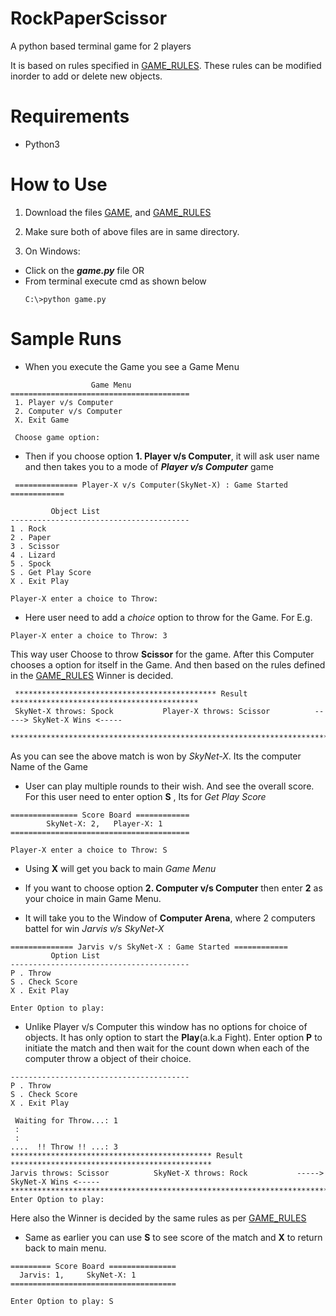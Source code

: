 # RockPaperScissor
A python based terminal game for 2 players

It is based on rules specified in [GAME_RULES](https://github.com/Aash90/RockPaperScissor/blob/master/game_objects.py).
These rules can be modified inorder to add or delete new objects.

# Requirements
- Python3

# How to Use
1. Download the files [GAME](https://github.com/Aash90/RockPaperScissor/blob/master/game.py), and [GAME_RULES](https://github.com/Aash90/RockPaperScissor/blob/master/game_objects.py)

2. Make sure both of above files are in same directory.
3. On Windows:

  - Click on the **_game.py_** file
  OR
  - From terminal execute cmd as shown below
    ``` 
    C:\>python game.py
    ```

# Sample Runs
- When you execute the Game you see a Game Menu
```
                  Game Menu
========================================
 1. Player v/s Computer
 2. Computer v/s Computer
 X. Exit Game

 Choose game option:
```
- Then if you choose option **1. Player v/s Computer**, it will ask user name and then takes you to a mode of **_Player v/s Computer_** game

```
 ============== Player-X v/s Computer(SkyNet-X) : Game Started ============

         Object List
----------------------------------------
1 . Rock
2 . Paper
3 . Scissor
4 . Lizard
5 . Spock
S . Get Play Score
X . Exit Play

Player-X enter a choice to Throw:
```
- Here user need to add a _choice_ option to throw for the Game.
For E.g.
```
Player-X enter a choice to Throw: 3
```
This way user Choose to throw **Scissor** for the game.
After this Computer chooses a option for itself in the Game. And then based on the rules defined in the [GAME_RULES](https://github.com/Aash90/RockPaperScissor/blob/master/game_objects.py) Winner is decided.
```
 ********************************************* Result ******************************************
 SkyNet-X throws: Spock           Player-X throws: Scissor          -----> SkyNet-X Wins <-----
 ***********************************************************************************************
```
As you can see the above match is won by _SkyNet-X_. Its the computer Name of the Game

- User can play multiple rounds to their wish. And see the overall score. For this user need to enter option **S** , Its for _Get Play Score_

```
=============== Score Board ============
        SkyNet-X: 2,   Player-X: 1
========================================

Player-X enter a choice to Throw: S

```
- Using **X** will get you back to main _Game Menu_

- If you want to choose option **2. Computer v/s Computer** then enter **2** as your choice in main Game Menu.
- It will take you to the Window of **Computer Arena**, where 2 computers battel for win _Jarvis v/s SkyNet-X_
```
============== Jarvis v/s SkyNet-X : Game Started ============
         Option List
----------------------------------------
P . Throw
S . Check Score
X . Exit Play

Enter Option to play:
```
- Unlike Player v/s Computer this window has no options for choice of objects. It has only option to start the **Play**(a.k.a Fight). Enter option **P** to initiate the match and then wait for the count down when each of the computer throw a object of their choice.
```         Option List
----------------------------------------
P . Throw
S . Check Score
X . Exit Play

 Waiting for Throw...: 1
 :
 : 
....  !! Throw !! ...: 3
********************************************* Result *********************************************
Jarvis throws: Scissor          SkyNet-X throws: Rock           -----> SkyNet-X Wins <-----
****************************************************************************************************
Enter Option to play:
```

Here also the Winner is decided by the same rules as per [GAME_RULES](https://github.com/Aash90/RockPaperScissor/blob/master/game_objects.py)

- Same as earlier you can use **S** to see score of the match and **X** to return back to main menu.
```
========= Score Board ===============
  Jarvis: 1,     SkyNet-X: 1
=====================================

Enter Option to play: S
```

